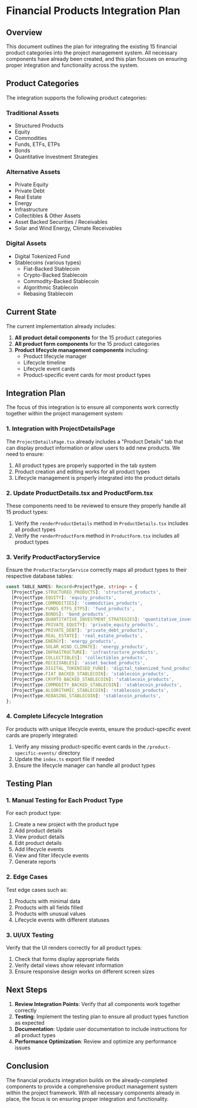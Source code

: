 # Financial Products Integration Plan

## Overview

This document outlines the plan for integrating the existing 15 financial product categories into the project management system. All necessary components have already been created, and this plan focuses on ensuring proper integration and functionality across the system.

## Product Categories

The integration supports the following product categories:

### Traditional Assets
- Structured Products
- Equity
- Commodities
- Funds, ETFs, ETPs
- Bonds
- Quantitative Investment Strategies

### Alternative Assets
- Private Equity
- Private Debt
- Real Estate
- Energy
- Infrastructure
- Collectibles & Other Assets
- Asset Backed Securities / Receivables
- Solar and Wind Energy, Climate Receivables

### Digital Assets
- Digital Tokenized Fund
- Stablecoins (various types)
  - Fiat-Backed Stablecoin
  - Crypto-Backed Stablecoin
  - Commodity-Backed Stablecoin
  - Algorithmic Stablecoin
  - Rebasing Stablecoin

## Current State

The current implementation already includes:

1. **All product detail components** for the 15 product categories
2. **All product form components** for the 15 product categories
3. **Product lifecycle management components** including:
   - Product lifecycle manager
   - Lifecycle timeline
   - Lifecycle event cards
   - Product-specific event cards for most product types

## Integration Plan

The focus of this integration is to ensure all components work correctly together within the project management system:

### 1. Integration with ProjectDetailsPage

The `ProjectDetailsPage.tsx` already includes a "Product Details" tab that can display product information or allow users to add new products. We need to ensure:

1. All product types are properly supported in the tab system
2. Product creation and editing works for all product types
3. Lifecycle management is properly integrated into the product details

### 2. Update ProductDetails.tsx and ProductForm.tsx

These components need to be reviewed to ensure they properly handle all 15 product types:

1. Verify the `renderProductDetails` method in `ProductDetails.tsx` includes all product types
2. Verify the `renderProductForm` method in `ProductForm.tsx` includes all product types

### 3. Verify ProductFactoryService

Ensure the `ProductFactoryService` correctly maps all product types to their respective database tables:

```typescript
const TABLE_NAMES: Record<ProjectType, string> = {
  [ProjectType.STRUCTURED_PRODUCTS]: 'structured_products',
  [ProjectType.EQUITY]: 'equity_products',
  [ProjectType.COMMODITIES]: 'commodities_products',
  [ProjectType.FUNDS_ETFS_ETPS]: 'fund_products',
  [ProjectType.BONDS]: 'bond_products',
  [ProjectType.QUANTITATIVE_INVESTMENT_STRATEGIES]: 'quantitative_investment_strategies_products',
  [ProjectType.PRIVATE_EQUITY]: 'private_equity_products',
  [ProjectType.PRIVATE_DEBT]: 'private_debt_products',
  [ProjectType.REAL_ESTATE]: 'real_estate_products',
  [ProjectType.ENERGY]: 'energy_products',
  [ProjectType.SOLAR_WIND_CLIMATE]: 'energy_products',
  [ProjectType.INFRASTRUCTURE]: 'infrastructure_products',
  [ProjectType.COLLECTIBLES]: 'collectibles_products',
  [ProjectType.RECEIVABLES]: 'asset_backed_products',
  [ProjectType.DIGITAL_TOKENISED_FUND]: 'digital_tokenized_fund_products',
  [ProjectType.FIAT_BACKED_STABLECOIN]: 'stablecoin_products',
  [ProjectType.CRYPTO_BACKED_STABLECOIN]: 'stablecoin_products',
  [ProjectType.COMMODITY_BACKED_STABLECOIN]: 'stablecoin_products',
  [ProjectType.ALGORITHMIC_STABLECOIN]: 'stablecoin_products',
  [ProjectType.REBASING_STABLECOIN]: 'stablecoin_products',
};
```

### 4. Complete Lifecycle Integration

For products with unique lifecycle events, ensure the product-specific event cards are properly integrated:

1. Verify any missing product-specific event cards in the `/product-specific-events/` directory
2. Update the `index.ts` export file if needed
3. Ensure the lifecycle manager can handle all product types

## Testing Plan

### 1. Manual Testing for Each Product Type

For each product type:
1. Create a new project with the product type
2. Add product details
3. View product details
4. Edit product details
5. Add lifecycle events
6. View and filter lifecycle events
7. Generate reports

### 2. Edge Cases

Test edge cases such as:
1. Products with minimal data
2. Products with all fields filled
3. Products with unusual values
4. Lifecycle events with different statuses

### 3. UI/UX Testing

Verify that the UI renders correctly for all product types:
1. Check that forms display appropriate fields
2. Verify detail views show relevant information
3. Ensure responsive design works on different screen sizes

## Next Steps

1. **Review Integration Points**: Verify that all components work together correctly
2. **Testing**: Implement the testing plan to ensure all product types function as expected
3. **Documentation**: Update user documentation to include instructions for all product types
4. **Performance Optimization**: Review and optimize any performance issues

## Conclusion

The financial products integration builds on the already-completed components to provide a comprehensive product management system within the project framework. With all necessary components already in place, the focus is on ensuring proper integration and functionality.

